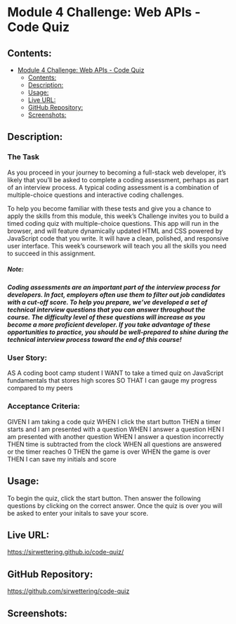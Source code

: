 # Module 4 Challenge: Web APIs - Code Quiz

## Contents:
- [Module 4 Challenge: Web APIs - Code Quiz](#module-4-challenge-web-apis-code-quiz)
    - [Contents:](#contents)
    - [Description:](#description)
    - [Usage:](#usage)
    - [Live URL:](#live-url)
    - [GitHub Repository:](#github-repository)
    - [Screenshots:](#screenshots)
## Description:
### The Task
As you proceed in your journey to becoming a full-stack web developer, it’s likely that you’ll be asked to complete a coding assessment, perhaps as part of an interview process. A typical coding assessment is a combination of multiple-choice questions and interactive coding challenges.

To help you become familiar with these tests and give you a chance to apply the skills from this module, this week’s Challenge invites you to build a timed coding quiz with multiple-choice questions. This app will run in the browser, and will feature dynamically updated HTML and CSS powered by JavaScript code that you write. It will have a clean, polished, and responsive user interface. This week’s coursework will teach you all the skills you need to succeed in this assignment.
##### Note:
##### Coding assessments are an important part of the interview process for developers. In fact, employers often use them to filter out job candidates with a cut-off score. To help you prepare, we’ve developed a set of technical interview questions that you can answer throughout the course. The difficulty level of these questions will increase as you become a more proficient developer. If you take advantage of these opportunities to practice, you should be well-prepared to shine during the technical interview process toward the end of this course!


### User Story:
AS A coding boot camp student
I WANT to take a timed quiz on JavaScript fundamentals that stores high scores
SO THAT I can gauge my progress compared to my peers

### Acceptance Criteria:
GIVEN I am taking a code quiz
WHEN I click the start button
THEN a timer starts and I am presented with a question
WHEN I answer a question
HEN I am presented with another question
WHEN I answer a question incorrectly
THEN time is subtracted from the clock
WHEN all questions are answered or the timer reaches 0
THEN the game is over
WHEN the game is over
THEN I can save my initials and score

## Usage:
To begin the quiz, click the start button.
Then answer the following questions by clicking on the correct answer.
Once the quiz is over you will be asked to enter your initals to save your score.

## Live URL:

https://sirwettering.github.io/code-quiz/

## GitHub Repository:

https://github.com/sirwettering/code-quiz

## Screenshots:
